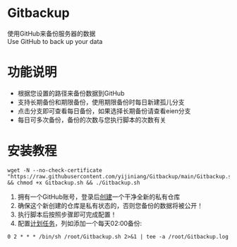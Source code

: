 # Gitbackup 
使用GitHub来备份服务器的数据  
Use GitHub to back up your data
# 功能说明

- 根据您设置的路径来备份数据到GitHub
- 支持长期备份和期限备份，使用期限备份时每日新建孤儿分支
- 点击分支即可查看每日备份，如果选择长期备份请查看eien分支
- 每日可多次备份，备份的次数与您执行脚本的次数有关

# 安装教程
```
wget -N --no-check-certificate "https://raw.githubusercontent.com/yijiniang/Gitbackup/main/Gitbackup.sh" && chmod +x Gitbackup.sh && ./Gitbackup.sh
```
1. 拥有一个GitHub账号，登录后<a href="https://github.com/new" target="_blank">创建</a>一个干净全新的私有仓库
2. 确保这个新创建的仓库是私有状态的，否则您备份的数据将被公开！
3. 执行脚本后按照步骤即可完成配置！
4. 配置<a href="https://www.runoob.com/w3cnote/linux-crontab-tasks.html" target="_blank">计划任务</a>，列如添加一个每天02:00备份:
```
0 2 * * * /bin/sh /root/Gitbackup.sh 2>&1 | tee -a /root/Gitbackup.log
```
